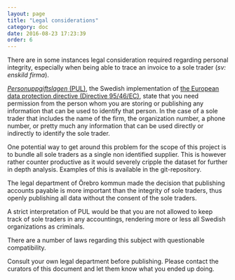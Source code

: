 ```yaml
---
layout: page
title: "Legal considerations"
category: doc
date: 2016-08-23 17:23:39
order: 6
---
```


There are in some instances legal consideration required regarding personal integrity, especially when being able to
trace an invoice to a sole trader (_sv: enskild firma_).

[_Personuppgiftslagen_ (PUL)](https://sv.wikipedia.org/wiki/Personuppgiftslagen),
the Swedish implementation of [the European data protection directive (Directive 95/46/EC)](https://en.wikipedia.org/wiki/Data_Protection_Directive),
state that you need permission from the person whom you are storing or publishing any information that can be used to
identify that person. In the case of a sole trader that includes the name of the firm, the organization number,
a phone number, or pretty much any information that can be used directly or indirectly to identify the sole trader.

One potential way to get around this problem for the scope of this project is to bundle all sole traders as a single
non identified supplier. This is however rather counter productive as it would severely cripple the dataset for further
in depth analysis. Examples of this is available in the git-repository.

The legal department of Örebro kommun made the decision that publishing accounts payable is more important than the
integrity of sole traders, thus openly publishing all data without the consent of the sole traders.

A strict interpretation of PUL would be that you are not allowed to keep track of sole traders in any accountings,
rendering more or less all Swedish organizations as criminals.

There are a number of laws regarding this subject with questionable compatibility.

Consult your own legal department before publishing.
Please contact the curators of this document and let them know what you ended up doing.

